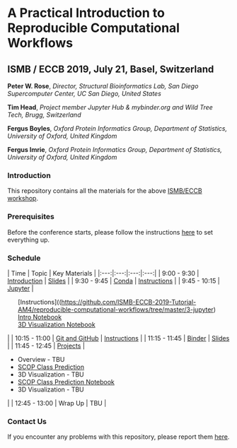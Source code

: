 # A Practical Introduction to Reproducible Computational Workflows

## ISMB / ECCB 2019, July 21, Basel, Switzerland

__Peter W. Rose__, _Director, Structural Bioinformatics Lab, San Diego Supercomputer Center, UC San Diego, United States_

__Tim Head__, _Project member Jupyter Hub & mybinder.org and Wild Tree Tech, Brugg, Switzerland_

__Fergus Boyles__, _Oxford Protein Informatics Group, Department of Statistics, University of Oxford, United Kingdom_

__Fergus Imrie__, _Oxford Protein Informatics Group, Department of Statistics, University of Oxford, United Kingdom_

### Introduction

This repository contains all the materials for the above [ISMB/ECCB workshop](https://www.iscb.org/ismbeccb2019-program/tutorials#am4).

### Prerequisites

Before the conference starts, please follow the instructions [here](https://github.com/ISMB-ECCB-2019-Tutorial-AM4/reproducible-computational-workflows/tree/master/0-prerequisites) to set everything up.

### Schedule

| Time | Topic | Key Materials |
|:---:|:---:|:---:|:---:|
| 9:00 - 9:30 | [Introduction](https://github.com/ISMB-ECCB-2019-Tutorial-AM4/reproducible-computational-workflows/tree/master/1-introduction) | [Slides](https://github.com/ISMB-ECCB-2019-Tutorial-AM4/reproducible-computational-workflows/blob/master/1-introduction/Introduction.pdf) | 
| 9:30 - 9:45 | [Conda](https://github.com/ISMB-ECCB-2019-Tutorial-AM4/reproducible-computational-workflows/tree/master/2-conda) | [Instructions](https://github.com/ISMB-ECCB-2019-Tutorial-AM4/reproducible-computational-workflows/tree/master/2-conda) |
| 9:45 - 10:15 | [Jupyter](https://github.com/ISMB-ECCB-2019-Tutorial-AM4/reproducible-computational-workflows/tree/master/3-jupyter) | <ul style="list-style: none;"><li>[Instructions]((https://github.com/ISMB-ECCB-2019-Tutorial-AM4/reproducible-computational-workflows/tree/master/3-jupyter)</li><li>[Intro Notebook](https://github.com/ISMB-ECCB-2019-Tutorial-AM4/reproducible-computational-workflows/blob/master/3-jupyter/jupyter-intro.ipynb)</li><li>[3D Visualization Notebook](https://github.com/ISMB-ECCB-2019-Tutorial-AM4/reproducible-computational-workflows/blob/master/3-jupyter/3D_visualization.ipynb)</li></ul>|
| 10:15 - 11:00 | [Git and GitHub](https://github.com/ISMB-ECCB-2019-Tutorial-AM4/reproducible-computational-workflows/tree/master/4-git) | [Instructions](https://github.com/ISMB-ECCB-2019-Tutorial-AM4/reproducible-computational-workflows/tree/master/4-git) |
| 11:15 - 11:45 | [Binder](https://github.com/ISMB-ECCB-2019-Tutorial-AM4/reproducible-computational-workflows/tree/master/5-binder) | [Slides](https://github.com/ISMB-ECCB-2019-Tutorial-AM4/reproducible-computational-workflows/blob/master/5-binder/Binder.pdf) |
| 11:45 - 12:45 | [Projects](https://github.com/ISMB-ECCB-2019-Tutorial-AM4/reproducible-computational-workflows/tree/master/6-projects) | <ul><li>Overview - TBU</li><li>[SCOP Class Prediction](https://github.com/ISMB-ECCB-2019-Tutorial-AM4/reproducible-computational-workflows/blob/master/6-projects/scop-class-prediction/SCOP-class-prediction-ismb2019.pdf)</li><li>3D Visualization - TBU</li> <li>[SCOP Class Prediction Notebook](https://github.com/ISMB-ECCB-2019-Tutorial-AM4/reproducible-computational-workflows/blob/master/6-projects/scop-class-prediction/scop-class-prediction.ipynb)</li><li>3D Visualization - TBU</li></ul> |
| 12:45 - 13:00 | Wrap Up | TBU |

### Contact Us
If you encounter any problems with this repository, please report them [here](https://github.com/ISMB-ECCB-2019-Tutorial-AM4/reproducible-computational-workflows/issues).

